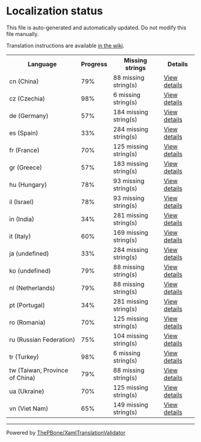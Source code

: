 # Localization status

This file is auto-generated and automatically updated. Do not modify this file manually.

Translation instructions are available [in the wiki](https://github.com/ThePBone/GalaxyBudsClient/wiki/3.-How-to-help-with-translations).

<table>
<tr><th>Language</th><th>Progress</th><th>Missing strings</th><th>Details</th></tr>
<tr><td>cn (China)</td><td>79%</td><td>88 missing string(s)</td><td><a href="cn.md">View details</a></td></tr>
<tr><td>cz (Czechia)</td><td>98%</td><td>6 missing string(s)</td><td><a href="cz.md">View details</a></td></tr>
<tr><td>de (Germany)</td><td>57%</td><td>184 missing string(s)</td><td><a href="de.md">View details</a></td></tr>
<tr><td>es (Spain)</td><td>33%</td><td>284 missing string(s)</td><td><a href="es.md">View details</a></td></tr>
<tr><td>fr (France)</td><td>70%</td><td>125 missing string(s)</td><td><a href="fr.md">View details</a></td></tr>
<tr><td>gr (Greece)</td><td>57%</td><td>183 missing string(s)</td><td><a href="gr.md">View details</a></td></tr>
<tr><td>hu (Hungary)</td><td>78%</td><td>93 missing string(s)</td><td><a href="hu.md">View details</a></td></tr>
<tr><td>il (Israel)</td><td>78%</td><td>93 missing string(s)</td><td><a href="il.md">View details</a></td></tr>
<tr><td>in (India)</td><td>34%</td><td>281 missing string(s)</td><td><a href="in.md">View details</a></td></tr>
<tr><td>it (Italy)</td><td>60%</td><td>169 missing string(s)</td><td><a href="it.md">View details</a></td></tr>
<tr><td>ja (undefined)</td><td>33%</td><td>284 missing string(s)</td><td><a href="ja.md">View details</a></td></tr>
<tr><td>ko (undefined)</td><td>79%</td><td>88 missing string(s)</td><td><a href="ko.md">View details</a></td></tr>
<tr><td>nl (Netherlands)</td><td>79%</td><td>88 missing string(s)</td><td><a href="nl.md">View details</a></td></tr>
<tr><td>pt (Portugal)</td><td>34%</td><td>281 missing string(s)</td><td><a href="pt.md">View details</a></td></tr>
<tr><td>ro (Romania)</td><td>70%</td><td>125 missing string(s)</td><td><a href="ro.md">View details</a></td></tr>
<tr><td>ru (Russian Federation)</td><td>75%</td><td>104 missing string(s)</td><td><a href="ru.md">View details</a></td></tr>
<tr><td>tr (Turkey)</td><td>98%</td><td>6 missing string(s)</td><td><a href="tr.md">View details</a></td></tr>
<tr><td>tw (Taiwan, Province of China)</td><td>79%</td><td>88 missing string(s)</td><td><a href="tw.md">View details</a></td></tr>
<tr><td>ua (Ukraine)</td><td>70%</td><td>125 missing string(s)</td><td><a href="ua.md">View details</a></td></tr>
<tr><td>vn (Viet Nam)</td><td>65%</td><td>149 missing string(s)</td><td><a href="vn.md">View details</a></td></tr>

</table>

__________

Powered by [ThePBone/XamlTranslationValidator](https://github.com/ThePBone/XamlTranslationValidator)